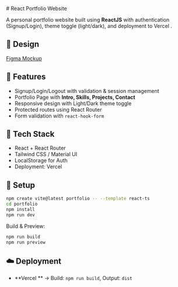  
 # React Portfolio Website

A personal portfolio website built using **ReactJS** with authentication (Signup/Login), theme toggle (light/dark), and deployment to Vercel .

## 🔗 Design

[Figma Mockup](https://www.figma.com/community/file/1119307364151748860)

## 🎯 Features

* Signup/Login/Logout with validation & session management
* Portfolio Page with **Intro, Skills, Projects, Contact**
* Responsive design with Light/Dark theme toggle
* Protected routes using React Router
* Form validation with `react-hook-form`

## 🧰 Tech Stack


* React  + React Router
* Tailwind CSS / Material UI
* LocalStorage  for Auth
* Deployment: Vercel  

## 🚀 Setup

```bash
npm create vite@latest portfolio -- --template react-ts
cd portfolio
npm install
npm run dev
```

Build & Preview:

```bash
npm run build
npm run preview
```

## ☁️ Deployment

* **Vercel ** → Build: `npm run build`, Output: `dist`
 

 



 
